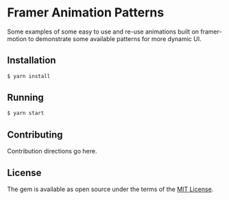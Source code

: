 # Framer Animation Patterns

Some examples of some easy to use and re-use animations built on framer-motion to demonstrate some available patterns for more dynamic UI.


## Installation

```bash
$ yarn install
```

## Running

```bash
$ yarn start
```

## Contributing

Contribution directions go here.

## License

The gem is available as open source under the terms of the [MIT License](mit).

[mit]: https://opensource.org/licenses/MIT
